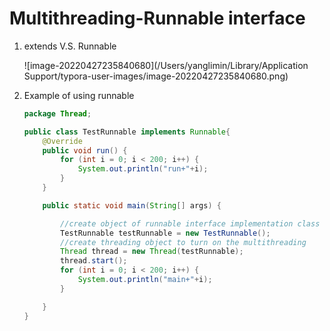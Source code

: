 # Multithreading-Runnable interface

1. extends V.S. Runnable

   ![image-20220427235840680](/Users/yanglimin/Library/Application Support/typora-user-images/image-20220427235840680.png)

2. Example of using runnable

   ```java
   package Thread;
   
   public class TestRunnable implements Runnable{
       @Override
       public void run() {
           for (int i = 0; i < 200; i++) {
               System.out.println("run+"+i);
           }
       }
   
       public static void main(String[] args) {
   
           //create object of runnable interface implementation class
           TestRunnable testRunnable = new TestRunnable();
           //create threading object to turn on the multithreading
           Thread thread = new Thread(testRunnable);
           thread.start();
           for (int i = 0; i < 200; i++) {
               System.out.println("main+"+i);
           }
   
       }
   }
   ```

   